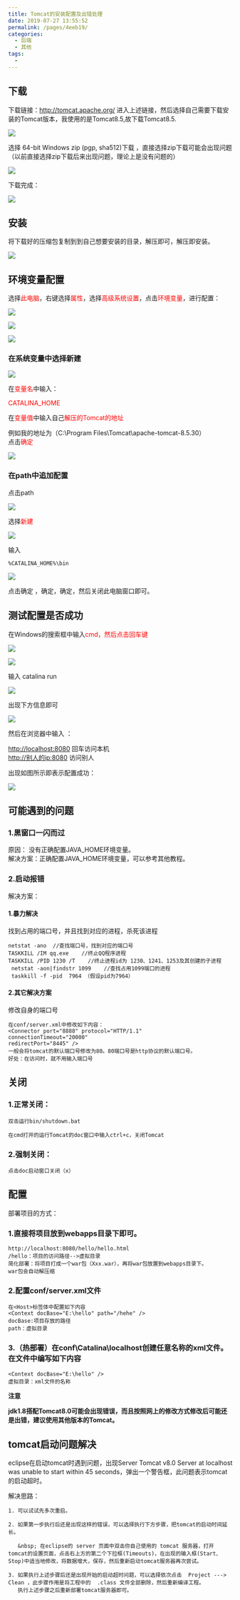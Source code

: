```yaml
---
title: Tomcat的安装配置及出错处理
date: 2019-07-27 13:55:52
permalink: /pages/4eeb19/
categories:
  - 后端
  - 其他
tags:
  - 
---
```

## 下载  

下载链接：<http://tomcat.apache.org/>
进入上述链接，然后选择自己需要下载安装的Tomcat版本，我使用的是Tomcat8.5,故下载Tomcat8.5.  

![](https://cdn.jsdelivr.net/gh/gujunling/PicGo-image/test/1722264-20190727133746563-398273770.png)

选择 64-bit Windows zip (pgp, sha512)下载 ，直接选择zip下载可能会出现问题（以前直接选择zip下载后来出现问题，理论上是没有问题的） 


![](https://cdn.jsdelivr.net/gh/gujunling/PicGo-image/test/1722264-20200103141341351-597172873.png)

下载完成：

![](https://cdn.jsdelivr.net/gh/gujunling/PicGo-image/test/1722264-20190727134533395-461412391.png)

## 安装  

将下载好的压缩包复制到到自己想要安装的目录，解压即可，解压即安装。

![](https://cdn.jsdelivr.net/gh/gujunling/PicGo-image/test/1722264-20190727134556661-637872403.png)

## 环境变量配置

选择<font color = red >此电脑</font>，右键选择<font color = red >属性</font>，选择<font color = red >高级系统设置</font>，点击<font color = red >环境变量</font>，进行配置：

![](https://cdn.jsdelivr.net/gh/gujunling/PicGo-image/test/1722264-20190727134610779-89818729.png)

![](https://cdn.jsdelivr.net/gh/gujunling/PicGo-image/test/1722264-20190727134618958-466997541.png)

![](https://cdn.jsdelivr.net/gh/gujunling/PicGo-image/test/1722264-20190727134624717-1058297757.png)

### 在系统变量中选择新建

![](https://cdn.jsdelivr.net/gh/gujunling/PicGo-image/test/1722264-20190727134642209-76606195.png)

在<font color = red >变量名</font>中输入：

<font color= red >CATALINA_HOME</font>

在<font color= red >变量值</font>中输入自己<font color = red >解压的Tomcat的地址</font>  

例如我的地址为（C:\Program Files\Tomcat\apache-tomcat-8.5.30）  
点击<font color= red>确定</font>

![](https://cdn.jsdelivr.net/gh/gujunling/PicGo-image/test/1722264-20190727134705456-913750370.png)

### 在path中追加配置

点击path

![](https://cdn.jsdelivr.net/gh/gujunling/PicGo-image/test/1722264-20190727134803109-330506514.png)

选择<font color = red >新建</font>

![](https://cdn.jsdelivr.net/gh/gujunling/PicGo-image/test/1722264-20190727134823291-1656317876.png)

输入

    %CATALINA_HOME%\bin

![](https://cdn.jsdelivr.net/gh/gujunling/PicGo-image/test/1722264-20190727134857018-1707022752.png)

点击确定 ，确定，确定，然后关闭此电脑窗口即可。

## 测试配置是否成功

在Windows的搜索框中输入<font color = red >cmd，然后点击回车键</font> 

![](https://cdn.jsdelivr.net/gh/gujunling/PicGo-image/test/1722264-20190727134920908-1745903831.png)

![](https://cdn.jsdelivr.net/gh/gujunling/PicGo-image/test/1722264-20190727134933371-217971768.png)

输入
    catalina run

![](https://cdn.jsdelivr.net/gh/gujunling/PicGo-image/test/1722264-20190727134959608-298558784.png)

出现下方信息即可

![](https://cdn.jsdelivr.net/gh/gujunling/PicGo-image/test/1722264-20190727135008728-656254912.png)

然后在浏览器中输入 ：

<http://localhost:8080> 回车访问本机  
<http://别人的ip:8080>  访问别人

出现如图所示即表示配置成功：

![](https://cdn.jsdelivr.net/gh/gujunling/PicGo-image/test/1722264-20190727135029215-1883857490.png)

## 可能遇到的问题

### 1.黑窗口一闪而过

原因： 没有正确配置JAVA_HOME环境变量。  
解决方案：正确配置JAVA_HOME环境变量，可以参考其他教程。

### 2.启动报错

解决方案：

#### 1.暴力解决

找到占用的端口号，并且找到对应的进程，杀死该进程

    netstat -ano  //查找端口号，找到对应的端口号
    TASKKILL /IM qq.exe    //终止QQ程序进程
    TASKKILL /PID 1230 /T    //终止进程id为 1230、1241、1253及其创建的子进程
     netstat -aon|findstr 1099    //查找占用1099端口的进程
     taskkill -f -pid  7964 （假设pid为7964）

#### 2.其它解决方案

修改自身的端口号

    在conf/server.xml中修改如下内容：
    <Connector port="8888" protocol="HTTP/1.1"
    connectionTimeout="20000"
    redirectPort="8445" />
    一般会将tomcat的默认端口号修改为80。80端口号是http协议的默认端口号。
    好处：在访问时，就不用输入端口号

## 关闭

### 1.正常关闭：
```
双击运行bin/shutdown.bat

在cmd打开的运行Tomcat的doc窗口中输入ctrl+c，关闭Tomcat
```
### 2.强制关闭：
```
点击doc启动窗口关闭（x）
```
## 配置

部署项目的方式：

### 1.直接将项目放到webapps目录下即可。

    http://localhost:8080/hello/hello.html
    /hello：项目的访问路径-->虚拟目录
    简化部署：将项目打成一个war包（Xxx.war），再将war包放置到webapps目录下。
    war包会自动解压缩

### 2.配置conf/server.xml文件

    在<Host>标签体中配置如下内容
    <Context docBase="E:\hello" path="/hehe" />
    docBase:项目存放的路径
    path：虚拟目录

### 3.（热部署）在conf\Catalina\localhost创建任意名称的xml文件。在文件中编写如下内容

    <Context docBase="E:\hello" />
    虚拟目录：xml文件的名称

**注意**

**jdk1.8搭配Tomcat8.0可能会出现错误，而且按照网上的修改方式修改后可能还是出错，建议使用其他版本的Tomcat。**


## tomcat启动问题解决

eclipse在启动tomcat时遇到问题，出现Server Tomcat v8.0 Server at localhost was unable to start within 45 seconds，弹出一个警告框，此问题表示tomcat的启动超时。

解决思路：
```
1. 可以试试先多次重启。

2. 如果第一步执行后还是出现这样的错误，可以选择执行下方步骤，把tomcat的启动时间延长。

   &nbsp; 在eclipse的 server 页面中双击你自己使用的 tomcat 服务器，打开tomcat的设置页面，点击右上方的第二个下拉框(Timeouts)，在出现的输入框(Start、Stop)中适当地修改，将数据增大，保存，然后重新启动tomcat服务器再次尝试。

3. 如果执行上述步骤后还是出现开始的启动超时问题，可以选择依次点击  Project ---> Clean ，此步骤作用是将工程中的  .class 文件全部删除，然后重新编译工程。
   执行上述步骤之后重新部署tomcat服务器即可。
```
   